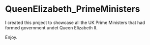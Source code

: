 # QueenElizabeth_PrimeMinisters

I created this project to showcase all the UK Prime Ministers that had formed government undet Queen Elizabeth II.

Enjoy.
